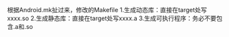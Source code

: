 根据Android.mk扯过来，修改的Makefile
1.生成动态库：直接在target处写xxxx.so
2.生成静态库：直接在target处写xxxx.a
3.生成可执行程序：务必不要包含.a和.so
